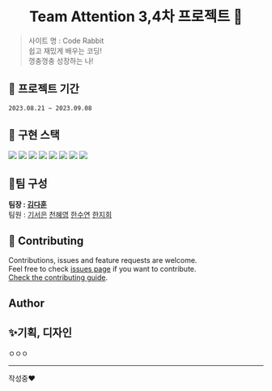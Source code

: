 <h1 align="center">Team Attention 3,4차 프로젝트  👋</h1>

> 사이트 명 : Code Rabbit<br /> 쉽고 재밌게 배우는 코딩!<br /> 껑충껑충 성장하는 나!

## 📝 프로젝트 기간

`2023.08.21 ~ 2023.09.08`


## 🚀 구현 스택
<span>
  <img src="https://img.shields.io/badge/HTML5-E34F26?style=flat&logo=html5&logoColor=white">
  <img src="https://img.shields.io/badge/CSS3-1572B6?style=flat&logo=css3&logoColor=white">
  <img src="https://img.shields.io/badge/JavaScript-F7DF1E?style=flat&logo=javascript&logoColor=white"/>
  <img src="https://img.shields.io/badge/jQuery-0769AD?style=flat&logo=jquery&logoColor=white">
  <img src="https://img.shields.io/badge/Bootstrap-7952B3?style=flat&logo=bootstrap&logoColor=white"/>
  <img src="https://img.shields.io/badge/php-777BB4?style=flat&logo=php&logoColor=white">
  <img src="https://img.shields.io/badge/MySQL-0769AD?style=flat&logo=mysql&logoColor=white"/>
  <img src="https://img.shields.io/badge/Apache-D21218?style=flat&logo=apache&logoColor=white"/>
</span>


## 👤팀 구성

**팀장 : [김다훈](https://github.com/hoon95)**<br />
팀원 : [기서은](https://github.com/hoon95) 
[천혜영](https://github.com/hoon95)
[한수연](https://github.com/hoon95)
[한지희](https://github.com/hoon95)

## 🤝 Contributing

Contributions, issues and feature requests are welcome.<br />
Feel free to check [issues page](https://github.com/kefranabg/readme-md-generator/issues) if you want to contribute.<br />
[Check the contributing guide](./CONTRIBUTING.md).<br />

## Author


## ✨기획, 디자인

ㅇㅇㅇ

---
작성중❤️
